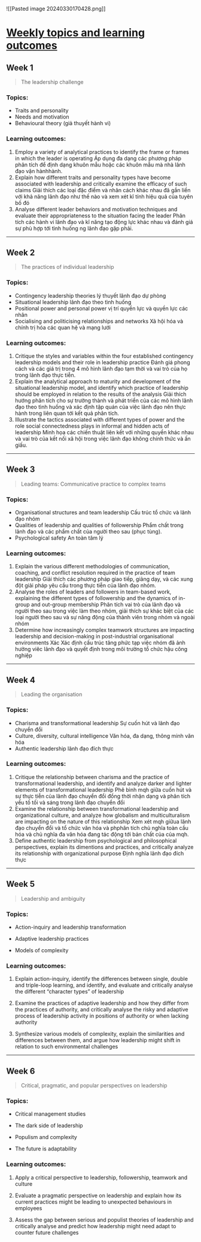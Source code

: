 ![[Pasted image 20240330170428.png]]

# [Weekly topics and learning outcomes](https://www.coursera.org/learn/leadership-adapt-your-style/supplement/DCkdW/course-overview)

## Week 1
>The leadership challenge

### Topics:
- Traits and personality
- Needs and motivation
- Behavioural theory (giả thuyết hành vi)

### Learning outcomes:

1. Employ a variety of analytical practices to identify the frame or frames in which the leader is operating
    Áp dụng đa dạng các phương pháp phân tích để định dạng khuôn mẫu hoặc các khuôn mẫu mà nhà lãnh đạo vận hànhhành.
2. Explain how different traits and personality types have become associated with leadership and critically examine the efficacy of such claims
    Giải thích các loại đặc điểm và nhân cách khác nhau đã gắn liền với khả năng lãnh đạo như thế nào và xem xét kĩ tính hiệu quả của tuyên bố đó
3. Analyse different leader behaviors and motivation techniques and evaluate their appropriateness to the situation facing the leader
	Phân tích các hành vi lãnh đạo và kĩ năng tạo động lực khác nhau và đánh giá sự phù hợp tới tình huống ng lãnh đạo gặp phải.


---

## Week 2
> The practices of individual leadership

### Topics:

- Contingency leadership theories
    lý thuyết lãnh đạo dự phòng
- Situational leadership
    lãnh đạo theo tình huống
- Positional power and personal power
    vị trí quyền lực và quyền lực các nhân
- Socialising and politicising relationships and networks
	Xã hội hóa và chính trị hóa các quan hệ và mạng lưới

### Learning outcomes:

1. Critique the styles and variables within the four established contingency leadership models and their role in leadership practice
    Đánh giá phong cách và các giá trị trong 4 mô hình lãnh đạo tạm thời và vai trò của họ trong lãnh đạo thực tiễn.
2. Explain the analytical approach to maturity and development of the situational leadership model, and identify which practice of leadership should be employed in relation to the results of the analysis
	Giải thích  hướng phân tích cho sự trưởng thành và phát triển của các mô hình lãnh đạo theo tình huống và xác định tập quán của việc lãnh đạo nên thực hành trong liên quan tới kết quả phân tích.
3. Illustrate the tactics associated with different types of power and the role social connectedness plays in informal and hidden acts of leadership
	Minh họa các chiến thuật liên kết với những quyền khác nhau và vai trò của kết nối xã hội trong việc lãnh đạo không chính thức và ấn giấu.
	

---

## Week 3
> Leading teams: Communicative practice to complex teams


### Topics:

- Organisational structures and team leadership
  Cấu trúc tổ chức và lãnh đạo nhóm   
- Qualities of leadership and qualities of followership
    Phẩm chất trong lãnh đạo và các phẩm chất của người theo sau (phục tùng).  
- Psychological safety
    An toàn tâm lý 

### Learning outcomes:

1. Explain the various different methodologies of communication, coaching, and conflict resolution required in the practice of team leadership
    Giải thích các phương pháp giao tiếp, giảng dạy, và các xung đột giải pháp yêu cầu trong thực tiễn của lãnh đạo nhóm.
2. Analyse the roles of leaders and followers in team-based work, explaining the different types of followership and the dynamics of in-group and out-group membership
    Phân tích vai trò của lãnh đạo và người theo sau trong việc làm theo nhóm, giải thích sự khác biệt của các loại người theo sau và sự năng động của thành viên trong nhóm và ngoài nhóm   
3. Determine how increasingly complex teamwork structures are impacting leadership and decision-making in post-industrial organisational environments
	Xác 
	Xác định cấu trúc tăng phức tạp việc nhóm đã ảnh hưởng viêc lãnh đạo  và quyết định trong môi trường tổ chức hậu công nghiệp 


---

## Week 4
> Leading the organisation

### Topics:

- Charisma and transformational leadership
    Sự cuốn hút và lãnh đạo chuyển đổi 
- Culture, diversity, cultural intelligence
    Văn hóa, đa dạng, thông minh văn hóa
- Authentic leadership
    lãnh đạo đích thực

### Learning outcomes:

1. Critique the relationship between charisma and the practice of transformational leadership, and identify and analyze darker and lighter elements of transformational leadership
    Phê bình mqh giữa cuốn hút và sự thực tiễn của lãnh đạo chuyển đổi đồng thời nhận dạng và phân tích yếu tố tối và sáng trong lãnh đạo chuyển đổi 
2. Examine the relationship between transformational leadership and organizational culture, and analyze how globalism and multiculturalism are impacting on the nature of this relationship
    Xem xét mqh giữua lãnh đạo chuyển đổi và tổ chức văn hóa và phphân tích chủ nghĩa toàn cầu hóa và chủ nghĩa đa văn hóa đang tác động tới bản chất của của mqh. 
3. Define authentic leadership from psychological and philosophical perspectives, explain its dimentions and practices, and critically analyze its relationship with organizational purpose
	Định nghĩa lãnh đạo đích thực


---

## Week 5
> Leadership and ambiguity

### Topics:

- Action-inquiry and leadership transformation
    
- Adaptive leadership practices
    
- Models of complexity
    

### Learning outcomes:

1. Explain action-inquiry, identify the differences between single, double and triple-loop learning, and identify, and evaluate and critically analyse the different “character types” of leadership
    
2. Examine the practices of adaptive leadership and how they differ from the practices of authority, and critically analyse the risky and adaptive process of leadership activity in positions of authority or when lacking authority
    
3. Synthesize various models of complexity, explain the similarities and differences between them, and argue how leadership might shift in relation to such environmental challenges


---

## Week 6
> Critical, pragmatic, and popular perspectives on leadership

### Topics:

- Critical management studies
    
- The dark side of leadership
    
- Populism and complexity
    
- The future is adaptability
    

### Learning outcomes:

1. Apply a critical perspective to leadership, followership, teamwork and culture
    
2. Evaluate a pragmatic perspective on leadership and explain how its current practices might be leading to unexpected behaviours in employees
    
3. Assess the gap between serious and populist theories of leadership and critically analyse and predict how leadership might need adapt to counter future challenges

